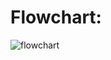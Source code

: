 # Flowchart:
![flowchart](https://user-images.githubusercontent.com/94299225/144070990-877c794f-e9f6-480c-b262-80beff9ca39a.png)

